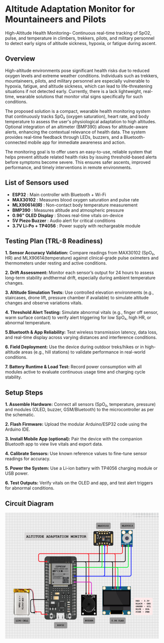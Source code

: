 # Altitude Adaptation Monitor for Mountaineers and Pilots
 High-Altitude Health Monitoring– Continuous real-time tracking of SpO2, pulse, and temperature in  climbers, trekkers, pilots, and military personnel to detect early signs of altitude sickness, hypoxia, or  fatigue during ascent.
## Overview
High-altitude environments pose significant health risks due to reduced oxygen levels and extreme weather conditions. Individuals such as trekkers, mountaineers, pilots, and military personnel are especially vulnerable to hypoxia, fatigue, and altitude sickness, which can lead to life-threatening situations if not detected early. Currently, there is a lack lightweight, real-time, wearable solutions that monitor vital signs specifically for such conditions.
 
The proposed solution is a compact, wearable health monitoring system that continuously tracks SpO₂ (oxygen saturation), heart rate, and body temperature to assess the user's physiological adaptation to high altitudes. Optional integration of an altimeter (BMP390) allows for altitude-aware alerts, enhancing the contextual relevance of health data. The system provides real-time feedback through LEDs, buzzers, and a Bluetooth-connected mobile app for immediate awareness and action.
 
The monitoring goal is to offer users an easy-to-use, reliable system that helps prevent altitude related health risks by issuing threshold-based alerts before symptoms become severe. This ensures safer ascents, improved performance, and timely interventions in remote environments.
 ## List of Sensors used
 - **ESP32**              : Main controller with Bluetooth + Wi-Fi
- **MAX30102**            : Measures blood oxygen saturation and pulse rate
- **MLX90614(IR)**        : Non-contact body temperature measurement
- **BMP390**              : Measures altitude and atmospheric pressure
- **0.96" OLED Display**  : Shows real-time vitals on-device
- **5V Piezo Buzzer**     : Audio alert for critical conditions
- **3.7V Li-Po + TP4056** :  Power supply with rechargeable module
 ## Testing Plan (TRL-8 Readiness)
 **1. Sensor Accuracy Validation:** Compare readings from MAX30102 (SpO₂, HR) and MLX90614(temperature) against clinical-grade pulse oximeters and thermometers under resting and active conditions.
 
 **2. Drift Assessment:** Monitor each sensor’s output for 24 hours to assess long-term stability andthermal drift, especially during ambient temperature changes.
 
 **3. Altitude Simulation Tests:** Use controlled elevation environments (e.g., staircases, drone lift, pressure chamber if available) to simulate altitude changes and observe variations vitals.
 
**4. Threshold Alert Testing:** Simulate abnormal vitals (e.g., finger off sensor, warm surface contact) to verify alert triggering for low SpO₂, high HR, or abnormal temperature.
 
 **5.Bluetooth & App Reliability:** Test wireless transmission latency, data loss, and real-time display across varying distances and interference conditions.
 
 **6. Field Deployment:** Use the device during outdoor treks/hikes or in high-altitude areas (e.g., hill stations) to validate performance in real-world conditions.
 
 **7. Battery Runtime & Load Test:** Record power consumption with all modules active to evaluate continuous usage time and charging cycle stability.
## Setup Steps
**1. Assemble Hardware:** Connect all sensors (SpO₂, temperature, pressure) and modules (OLED, buzzer, GSM/Bluetooth) to the microcontroller as per the schematic.

**2. Flash Firmware:** Upload the modular Arduino/ESP32 code using the Arduino IDE.

**3. Install Mobile App (optional):** Pair the device with the companion Bluetooth app to view live vitals and export data.

**4. Calibrate Sensors:** Use known reference values to fine-tune sensor readings for accuracy.

**5. Power the System:** Use a Li-ion battery with TP4056 charging module or USB power.

**6. Test Outputs:** Verify vitals on the OLED and app, and test alert triggers for abnormal conditions.
## Circuit Diagram
![image](https://github.com/vls-midhuna/Altitude-Adaptation-Monitor-for-Mountaineers-and-Pilots/blob/main/circuit_image.png)
















 
